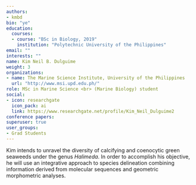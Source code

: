 ```yaml
---
authors:
- kmbd
bio: "ye"
education:
  courses:
  - course: "BSc in Biology, 2019"
    institution: "Polytechnic University of the Philippines"
email: ""
interests: ""
name: Kim Neil B. Dulguime
weight: 3
organizations:
- name: The Marine Science Institute, University of the Philippines
  url: "http://www.msi.upd.edu.ph/"
role: MSc in Marine Science <br> (Marine Biology) student 
social:
- icon: researchgate
  icon_pack: ai
  link: https://www.researchgate.net/profile/Kim_Neil_Dulguime2
conference papers:
superuser: true
user_groups:
- Grad Students
---
```


Kim intends to unravel the diversity of calcifying and coenocytic green seaweeds under the genus *Halimeda*. In order to accomplish his objective, he will use an integrative approach to species delineation combining information derived from molecular sequences and geometric morphometric analyses.